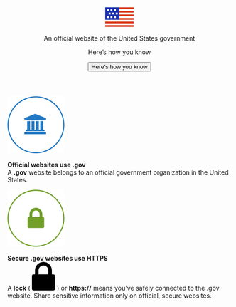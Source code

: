 <section class="usa-banner" aria-label="Official government website">
  <div class="usa-accordion">
    <header class="usa-banner__header">
      <div class="usa-banner__inner">
        <div class="grid-col-auto">
          <img
            class="usa-banner__header-flag"
            src="/assets/img/us_flag_small.png"
            alt="U.S. flag"
          />
        </div>
        <div class="grid-col-fill tablet:grid-col-auto">
          <p class="usa-banner__header-text">
            An official website of the United States government
          </p>
          <p class="usa-banner__header-action" aria-hidden="true">
            Here’s how you know
          </p>
        </div>
        <button
          class="usa-accordion__button usa-banner__button"
          aria-expanded="false"
          aria-controls="gov-banner-default-default"
        >
          <span class="usa-banner__button-text">Here’s how you know</span>
        </button>
      </div>
    </header>
    <div
      class="usa-banner__content usa-accordion__content"
      id="gov-banner-default-default"
    >
      <div class="grid-row grid-gap-lg">
        <div class="usa-banner__guidance tablet:grid-col-6">
          <img
            class="usa-banner__icon usa-media-block__img"
            src="/assets/img/icon-dot-gov.svg"
            role="img"
            alt=""
            aria-hidden="true"
          />
          <div class="usa-media-block__body">
            <p>
              <strong>Official websites use .gov</strong><br />A
              <strong>.gov</strong> website belongs to an official government
              organization in the United States.
            </p>
          </div>
        </div>
        <div class="usa-banner__guidance tablet:grid-col-6">
          <img
            class="usa-banner__icon usa-media-block__img"
            src="/assets/img/icon-https.svg"
            role="img"
            alt=""
            aria-hidden="true"
          />
          <div class="usa-media-block__body">
            <p>
              <strong>Secure .gov websites use HTTPS</strong><br />A
              <strong>lock</strong> (
              <span class="icon-lock"
                ><svg
                  xmlns="http://www.w3.org/2000/svg"
                  width="52"
                  height="64"
                  viewBox="0 0 52 64"
                  class="usa-banner__lock-image"
                  role="img"
                  aria-labelledby="banner-lock-title-default banner-lock-description-default"
                  focusable="false"
                >
                  <title id="banner-lock-title-default">Lock</title>
                  <desc id="banner-lock-description-default">A locked padlock</desc>
                  <path
                    fill="#000000"
                    fill-rule="evenodd"
                    d="M26 0c10.493 0 19 8.507 19 19v9h3a4 4 0 0 1 4 4v28a4 4 0 0 1-4 4H4a4 4 0 0 1-4-4V32a4 4 0 0 1 4-4h3v-9C7 8.507 15.507 0 26 0zm0 8c-5.979 0-10.843 4.77-10.996 10.712L15 19v9h22v-9c0-6.075-4.925-11-11-11z"
                  />
                </svg> </span
              >) or <strong>https://</strong> means you’ve safely connected to
              the .gov website. Share sensitive information only on official,
              secure websites.
            </p>
          </div>
        </div>
      </div>
    </div>
  </div>
</section>